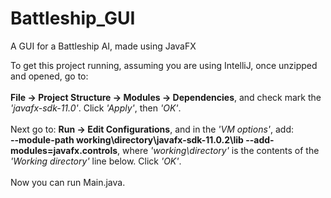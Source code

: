 # Battleship_GUI
A GUI for a Battleship AI, made using JavaFX

To get this project running, assuming you are using IntelliJ, once unzipped and opened, go to:<br/><br/>**File &#8594; Project Structure &#8594; Modules &#8594; Dependencies**, and check mark the *'javafx-sdk-11.0'*. Click *'Apply'*, then *'OK'*.<br/><br/>Next go to: **Run &#8594; Edit Configurations**, and in the *'VM options'*, add:<br/> **--module-path working\directory\javafx-sdk-11.0.2\lib --add-modules=javafx.controls**, where *'working\directory'* is the contents of the *'Working directory'* line below. Click *'OK'*.<br/><br/>Now you can run Main.java.

